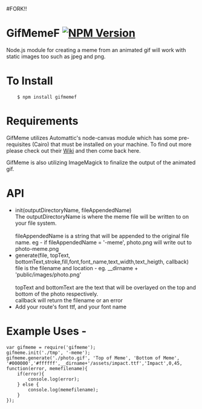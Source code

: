 #FORK!!
# GifMemeF [![NPM Version](https://img.shields.io/npm/v/gifmeme.svg?style=flat)](https://www.npmjs.org/package/gifmemef)
Node.js module for creating a meme from an animated gif will work with static images too such as jpeg and png.

# To Install
        $ npm install gifmemef

# Requirements
GifMeme utilizes Automattic's node-canvas module which has some pre-requisites (Cairo) that must be installed on your machine.  To find out more please check out their [Wiki](https://github.com/Automattic/node-canvas/wiki) and then come back here.

GifMeme is also utilizing ImageMagick to finalize the output of the animated gif.

# API

* init(outputDirectoryName, fileAppendedName) <br/> The outputDirectoryName is where the meme file will be written to on your file system.<br/><br/>fileAppendedName is a string that will be appended to the original file name. eg - if fileAppendedName = '-meme', photo.png will write out to photo-meme.png
* generate(file, topText, bottomText,stroke,fill,font,font_name,text_width,text_heigth, callback)<br/>file is the filename and location - eg. __dirname + 'public/images/photo.png'<br/><br/>topText and bottomText are the text that will be overlayed on the top and bottom of the photo respectively.<br/> callback will return the filename or an error
* Add your route's font ttf, and your font name

# Example Uses -
    var gifmeme = require('gifmeme');
    gifmeme.init('./tmp', '-meme');
    gifmeme.generate('./photo.gif', 'Top of Meme', 'Bottom of Meme', '#000000','#ffffff',__dirname+'/assets/impact.ttf','Impact',0,45, function(error, memefilename){
        if(error){
            console.log(error);
        } else {
            console.log(memefilename);
        }
    });
